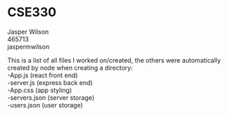 # CSE330
Jasper Wilson  
465713  
jaspermwilson  

This is a list of all files I worked on/created, the others were automatically created by node when creating a directory:  
-App.js (react front end)  
-server.js (express back end)  
-App.css (app styling)  
-servers.json (server storage)  
-users.json (user storage)
